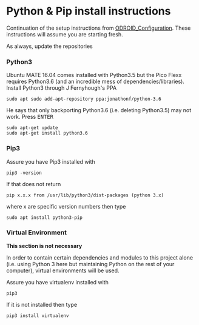 # Python & Pip install instructions
Continuation of the setup instructions from [ODROID_Configuration](https://github.com/cgreen18/Auburn-REU-on-UAVs/blob/master/Installation/ODROID_Configuration.md). These instructions will assume you are starting fresh.

As always, update the repositories

### Python3
Ubuntu MATE 16.04 comes installed with Python3.5 but the Pico Flexx requires Python3.6 (and an incredible mess of dependencies/libraries). Install Python3 through J Fernyhough's PPA

```
sudo apt sudo add-apt-repository ppa:jonathonf/python-3.6
```
He says that only backporting Python3.6 (i.e. deleting Python3.5) may not work. Press <kbd>ENTER</kbd>

```
sudo apt-get update
sudo apt-get install python3.6
```

### Pip3
Assure you have Pip3 installed with

```
pip3 -version
```

If that does not return
```
pip x.x.x from /usr/lib/python3/dist-packages (python 3.x)
```

where x are specific version numbers then type

```
sudo apt install python3-pip
```

### Virtual Environment
**This section is not necessary**

In order to contain certain dependencies and modules to this project alone (i.e. using Python 3 here but maintaining Python on the rest of your computer), virtual environments will be used.

Assure you have virtualenv installed with

```
pip3 
```

If it is not installed then type

```
pip3 install virtualenv
```

